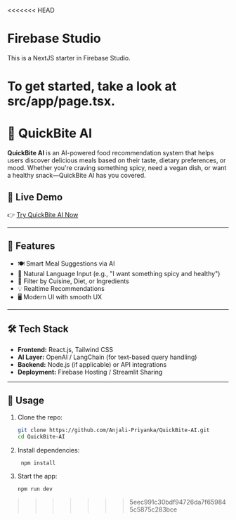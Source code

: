 <<<<<<< HEAD
# Firebase Studio

This is a NextJS starter in Firebase Studio.

To get started, take a look at src/app/page.tsx.
=======

# 🍔 QuickBite AI

**QuickBite AI** is an AI-powered food recommendation system that helps users discover delicious meals based on their taste, dietary preferences, or mood. Whether you're craving something spicy, need a vegan dish, or want a healthy snack—QuickBite AI has you covered.



## 🚀 Live Demo

👉 [Try QuickBite AI Now](https://studio--quickbite-ai-rnk9n.us-central1.hosted.app/)

---

## 🧠 Features

- 🍽️ Smart Meal Suggestions via AI
- 🤖 Natural Language Input (e.g., "I want something spicy and healthy")
- 🥗 Filter by Cuisine, Diet, or Ingredients
- 💡 Realtime Recommendations
- 🖥️ Modern UI with smooth UX

---

## 🛠️ Tech Stack

- **Frontend:** React.js, Tailwind CSS
- **AI Layer:** OpenAI / LangChain (for text-based query handling)
- **Backend:** Node.js (if applicable) or API integrations
- **Deployment:** Firebase Hosting / Streamlit Sharing

---

## 🧪 Usage

1. Clone the repo:
   ```bash
   git clone https://github.com/Anjali-Priyanka/QuickBite-AI.git
   cd QuickBite-AI
2. Install dependencies:

        npm install
3.  Start the app:

        npm run dev
>>>>>>> 5eec991c30bdf94726da7f659845c5875c283bce
